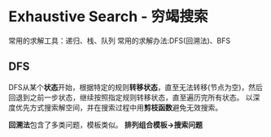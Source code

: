 
# Exhaustive Search - 穷竭搜索

常用的求解工具：递归、栈、队列
常用的求解办法:DFS(回溯法)、BFS

## DFS
DFS从某个**状态**开始，根据特定的规则**转移状态**，直至无法转移(节点为空)，然后回退到之前一步状态，继续按照指定规则转移状态，直至遍历完所有状态。
以深度优先方式搜索解空间，并在搜索过程中用**剪枝函数**避免无效搜索。

**回溯法**包含了多类问题，模板类似。
**排列组合模板->搜索问题**